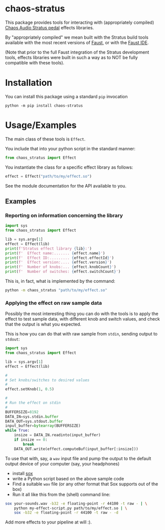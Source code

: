 
# chaos-stratus

This package provides tools for interacting with (appropriately compiled) [Chaos Audio Stratus pedal](https://chaosaudio.com/) effects libraries. 

By "appropriately compiled" we mean built with the Stratus build tools available with the most recent versions of [Faust](https://faust.grame.fr/), or with the [Faust IDE](https://faustide.grame.fr/).

(Note that prior to the full Faust integration of the Stratus development tools, effects libraries were built in such a way as to NOT be fully compatible with these tools).
# Installation

You can install this package using a standard `pip` invocation


```
python -m pip install chaos-stratus
```
# Usage/Examples

The main class of these tools is `Effect`.

You include that into your python script in the standard manner:

```python
from chaos_stratus import Effect
```

You instantiate the class for a specific effect library as follows:

```python
effect = Effect("path/to/my/effect.so")
```

See the module documentation for the API available to you.

## Examples

### Reporting on information concerning the library

```python
import sys
from chaos_stratus import Effect

lib = sys.argv[1]
effect = Effect(lib)
print(f'Stratus effect library {lib}:')
print(f'  Effect name:....... {effect.name}')
print(f'  Effect ID:......... {effect.effectId}')
print(f'  Effect version:.... {effect.version}')
print(f'  Number of knobs:... {effect.knobCount}')
print(f'  Number of switches: {effect.switchCount}')

```

This is, in fact, what is implemented by the command:

```sh
python -m chaos_stratus "path/to/my/effect.so"
```

### Applying the effect on raw sample data

Possibly the most interesting thing you can do with the tools is to apply the
effect to test sample data, with different knob and switch values, and check that
the output is what you expected.

This is how you can do that with raw sample from `stdin`, sending output to `stdout`:

```python
import sys
from chaos_stratus import Effect

lib = sys.argv[1]
effect = Effect(lib)

#
# Set knobs/switches to desired values
#
effect.setKnob(1, 0.5)

#
# Run the effect on stdin
#
BUFFERSIZE=8192
DATA_IN=sys.stdin.buffer
DATA_OUT=sys.stdout.buffer
input_buffer=bytearray(BUFFERSIZE)
while True:
    insize = DATA_IN.readinto(input_buffer)
    if insize == 0:
        break
    DATA_OUT.write(effect.computeBuf(input_buffer[:insize]))
```

To use that with, say, a `wav` input file and pump the output to the default output device of your computer (say, your headphones)

* install [sox](https://sourceforge.net/projects/sox/)
* write a Python script based on the above sample code
* Find a suitable `wav` file (or any other format that Sox supports out of the box)
* Run it all like this from the (shell) command line:

```sh
sox your-sounds.wav -b32 -e floating-point -r 44100 -t raw - | \
    python my-effect-script.py path/to/my/effect.so | \
    sox -b32 -e floating-point -r 44100 -t raw - -d
```

Add more effects to your pipeline at will :).
